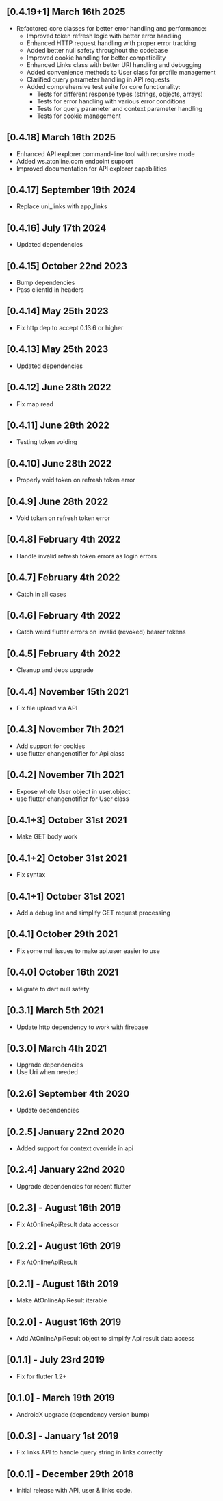 ## [0.4.19+1] March 16th 2025

* Refactored core classes for better error handling and performance:
  * Improved token refresh logic with better error handling
  * Enhanced HTTP request handling with proper error tracking
  * Added better null safety throughout the codebase
  * Improved cookie handling for better compatibility
  * Enhanced Links class with better URI handling and debugging
  * Added convenience methods to User class for profile management
  * Clarified query parameter handling in API requests
  * Added comprehensive test suite for core functionality:
    * Tests for different response types (strings, objects, arrays)
    * Tests for error handling with various error conditions
    * Tests for query parameter and context parameter handling
    * Tests for cookie management

## [0.4.18] March 16th 2025

* Enhanced API explorer command-line tool with recursive mode
* Added ws.atonline.com endpoint support
* Improved documentation for API explorer capabilities

## [0.4.17] September 19th 2024

* Replace uni_links with app_links

## [0.4.16] July 17th 2024

* Updated dependencies

## [0.4.15] October 22nd 2023

* Bump dependencies
* Pass clientId in headers

## [0.4.14] May 25th 2023

* Fix http dep to accept 0.13.6 or higher

## [0.4.13] May 25th 2023

* Updated dependencies

## [0.4.12] June 28th 2022

* Fix map read

## [0.4.11] June 28th 2022

* Testing token voiding

## [0.4.10] June 28th 2022

* Properly void token on refresh token error

## [0.4.9] June 28th 2022

* Void token on refresh token error

## [0.4.8] February 4th 2022

* Handle invalid refresh token errors as login errors

## [0.4.7] February 4th 2022

* Catch in all cases

## [0.4.6] February 4th 2022

* Catch weird flutter errors on invalid (revoked) bearer tokens

## [0.4.5] February 4th 2022

* Cleanup and deps upgrade

## [0.4.4] November 15th 2021

* Fix file upload via API

## [0.4.3] November 7th 2021

* Add support for cookies
* use flutter changenotifier for Api class

## [0.4.2] November 7th 2021

* Expose whole User object in user.object
* use flutter changenotifier for User class

## [0.4.1+3] October 31st 2021

* Make GET body work

## [0.4.1+2] October 31st 2021

* Fix syntax

## [0.4.1+1] October 31st 2021

* Add a debug line and simplify GET request processing

## [0.4.1] October 29th 2021

* Fix some null issues to make api.user easier to use

## [0.4.0] October 16th 2021

* Migrate to dart null safety

## [0.3.1] March 5th 2021

* Update http dependency to work with firebase

## [0.3.0] March 4th 2021

* Upgrade dependencies
* Use Uri when needed

## [0.2.6] September 4th 2020

* Update dependencies

## [0.2.5] January 22nd 2020

* Added support for context override in api

## [0.2.4] January 22nd 2020

* Upgrade dependencies for recent flutter

## [0.2.3] - August 16th 2019

* Fix AtOnlineApiResult data accessor

## [0.2.2] - August 16th 2019

* Fix AtOnlineApiResult

## [0.2.1] - August 16th 2019

* Make AtOnlineApiResult iterable

## [0.2.0] - August 16th 2019

* Add AtOnlineApiResult object to simplify Api result data access

## [0.1.1] - July 23rd 2019

* Fix for flutter 1.2+

## [0.1.0] - March 19th 2019

* AndroidX upgrade (dependency version bump)

## [0.0.3] - January 1st 2019

* Fix links API to handle query string in links correctly

## [0.0.1] - December 29th 2018

* Initial release with API, user & links code.
